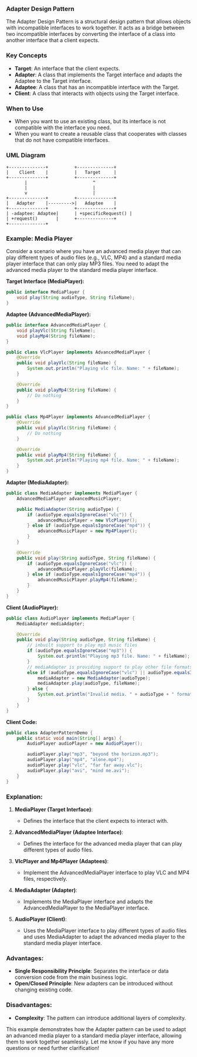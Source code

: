 ### Adapter Design Pattern

The Adapter Design Pattern is a structural design pattern that allows objects with incompatible interfaces to work together. It acts as a bridge between two incompatible interfaces by converting the interface of a class into another interface that a client expects.

### Key Concepts

- **Target**: An interface that the client expects.
- **Adapter**: A class that implements the Target interface and adapts the Adaptee to the Target interface.
- **Adaptee**: A class that has an incompatible interface with the Target.
- **Client**: A class that interacts with objects using the Target interface.

### When to Use

- When you want to use an existing class, but its interface is not compatible with the interface you need.
- When you want to create a reusable class that cooperates with classes that do not have compatible interfaces.

### UML Diagram

```
+--------------+          +--------------+
|    Client    |          |   Target     |
+--------------+          +--------------+
       |                         ^
       |                         |
       v                         |
+--------------+          +--------------+
|   Adapter    |--------->|   Adaptee    |
+--------------+          +--------------+
| -adaptee: Adaptee|      | +specificRequest() |
| +request()       |      +--------------+
+--------------+          
```

### Example: Media Player

Consider a scenario where you have an advanced media player that can play different types of audio files (e.g., VLC, MP4) and a standard media player interface that can only play MP3 files. You need to adapt the advanced media player to the standard media player interface.

**Target Interface (MediaPlayer):**
```java
public interface MediaPlayer {
    void play(String audioType, String fileName);
}
```

**Adaptee (AdvancedMediaPlayer):**
```java
public interface AdvancedMediaPlayer {
    void playVlc(String fileName);
    void playMp4(String fileName);
}

public class VlcPlayer implements AdvancedMediaPlayer {
    @Override
    public void playVlc(String fileName) {
        System.out.println("Playing vlc file. Name: " + fileName);
    }

    @Override
    public void playMp4(String fileName) {
        // Do nothing
    }
}

public class Mp4Player implements AdvancedMediaPlayer {
    @Override
    public void playVlc(String fileName) {
        // Do nothing
    }

    @Override
    public void playMp4(String fileName) {
        System.out.println("Playing mp4 file. Name: " + fileName);
    }
}
```

**Adapter (MediaAdapter):**
```java
public class MediaAdapter implements MediaPlayer {
    AdvancedMediaPlayer advancedMusicPlayer;

    public MediaAdapter(String audioType) {
        if (audioType.equalsIgnoreCase("vlc")) {
            advancedMusicPlayer = new VlcPlayer();
        } else if (audioType.equalsIgnoreCase("mp4")) {
            advancedMusicPlayer = new Mp4Player();
        }
    }

    @Override
    public void play(String audioType, String fileName) {
        if (audioType.equalsIgnoreCase("vlc")) {
            advancedMusicPlayer.playVlc(fileName);
        } else if (audioType.equalsIgnoreCase("mp4")) {
            advancedMusicPlayer.playMp4(fileName);
        }
    }
}
```

**Client (AudioPlayer):**
```java
public class AudioPlayer implements MediaPlayer {
    MediaAdapter mediaAdapter;

    @Override
    public void play(String audioType, String fileName) {
        // inbuilt support to play mp3 music files
        if (audioType.equalsIgnoreCase("mp3")) {
            System.out.println("Playing mp3 file. Name: " + fileName);
        }
        // mediaAdapter is providing support to play other file formats
        else if (audioType.equalsIgnoreCase("vlc") || audioType.equalsIgnoreCase("mp4")) {
            mediaAdapter = new MediaAdapter(audioType);
            mediaAdapter.play(audioType, fileName);
        } else {
            System.out.println("Invalid media. " + audioType + " format not supported");
        }
    }
}
```

**Client Code:**
```java
public class AdapterPatternDemo {
    public static void main(String[] args) {
        AudioPlayer audioPlayer = new AudioPlayer();

        audioPlayer.play("mp3", "beyond the horizon.mp3");
        audioPlayer.play("mp4", "alone.mp4");
        audioPlayer.play("vlc", "far far away.vlc");
        audioPlayer.play("avi", "mind me.avi");
    }
}
```

### Explanation:
1. **MediaPlayer (Target Interface)**:
   - Defines the interface that the client expects to interact with.

2. **AdvancedMediaPlayer (Adaptee Interface)**:
   - Defines the interface for the advanced media player that can play different types of audio files.

3. **VlcPlayer and Mp4Player (Adaptees)**:
   - Implement the AdvancedMediaPlayer interface to play VLC and MP4 files, respectively.

4. **MediaAdapter (Adapter)**:
   - Implements the MediaPlayer interface and adapts the AdvancedMediaPlayer to the MediaPlayer interface.

5. **AudioPlayer (Client)**:
   - Uses the MediaPlayer interface to play different types of audio files and uses MediaAdapter to adapt the advanced media player to the standard media player interface.

### Advantages:
- **Single Responsibility Principle**: Separates the interface or data conversion code from the main business logic.
- **Open/Closed Principle**: New adapters can be introduced without changing existing code.

### Disadvantages:
- **Complexity**: The pattern can introduce additional layers of complexity.

This example demonstrates how the Adapter pattern can be used to adapt an advanced media player to a standard media player interface, allowing them to work together seamlessly. Let me know if you have any more questions or need further clarification!